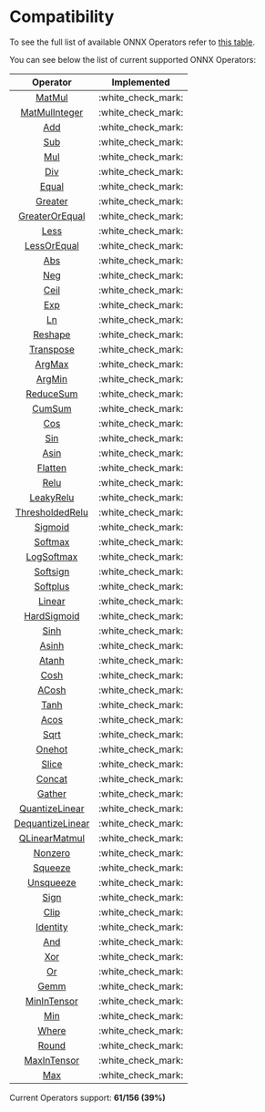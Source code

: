 # Compatibility

To see the full list of available ONNX Operators refer to [this table](https://github.com/onnx/onnx/blob/main/docs/Operators.md).

You can see below the list of current supported ONNX Operators:

|                              Operator                               |     Implemented      |
| :-----------------------------------------------------------------: | :------------------: |
|             [MatMul](operators/tensor/tensor.matmul.md)             | :white\_check\_mark: |
|         [MatMulInteger](operators/tensor/tensor.matmul.md)          | :white\_check\_mark: |
|           [Add](operators/tensor/#arithmetic-operations)            | :white\_check\_mark: |
|           [Sub](operators/tensor/#arithmetic-operations)            | :white\_check\_mark: |
|           [Mul](operators/tensor/#arithmetic-operations)            | :white\_check\_mark: |
|           [Div](operators/tensor/#arithmetic-operations)            | :white\_check\_mark: |
|              [Equal](operators/tensor/tensor.equal.md)              | :white\_check\_mark: |
|            [Greater](operators/tensor/tensor.greater.md)            | :white\_check\_mark: |
|     [GreaterOrEqual](operators/tensor/tensor.greater\_equal.md)     | :white\_check\_mark: |
|               [Less](operators/tensor/tensor.less.md)               | :white\_check\_mark: |
|        [LessOrEqual](operators/tensor/tensor.less\_equal.md)        | :white\_check\_mark: |
|                [Abs](operators/tensor/tensor.abs.md)                | :white\_check\_mark: |
|                [Neg](operators/tensor/tensor.neg.md)                | :white\_check\_mark: |
|               [Ceil](operators/tensor/tensor.ceil.md)               | :white\_check\_mark: |
|                [Exp](operators/tensor/tensor.exp.md)                | :white\_check\_mark: |
|                [Ln](operators/tensor/tensor.log.md)                 | :white\_check\_mark: |
|            [Reshape](operators/tensor/tensor.reshape.md)            | :white\_check\_mark: |
|          [Transpose](operators/tensor/tensor.transpose.md)          | :white\_check\_mark: |
|             [ArgMax](operators/tensor/tensor.argmax.md)             | :white\_check\_mark: |
|             [ArgMin](operators/tensor/tensor.argmin.md)             | :white\_check\_mark: |
|         [ReduceSum](operators/tensor/tensor.reduce\_sum.md)         | :white\_check\_mark: |
|             [CumSum](operators/tensor/tensor.cumsum.md)             | :white\_check\_mark: |
|                [Cos](operators/tensor/tensor.cos.md)                | :white\_check\_mark: |
|                [Sin](operators/tensor/tensor.sin.md)                | :white\_check\_mark: |
|               [Asin](operators/tensor/tensor.asin.md)               | :white\_check\_mark: |
|            [Flatten](operators/tensor/tensor.flatten.md)            | :white\_check\_mark: |
|             [Relu](operators/neural-network/nn.relu.md)             | :white\_check\_mark: |
|       [LeakyRelu](operators/neural-network/nn.leaky\_relu.md)       | :white\_check\_mark: |
| [ThresholdedRelu](operators/neural-network/nn.thresholded\_relu.md) | :white\_check\_mark: |
|          [Sigmoid](operators/neural-network/nn.sigmoid.md)          | :white\_check\_mark: |
|          [Softmax](operators/neural-network/nn.softmax.md)          | :white\_check\_mark: |
|       [LogSoftmax](operators/neural-network/nn.logsoftmax.md)       | :white\_check\_mark: |
|         [Softsign](operators/neural-network/nn.softsign.md)         | :white\_check\_mark: |
|         [Softplus](operators/neural-network/nn.softplus.md)         | :white\_check\_mark: |
|           [Linear](operators/neural-network/nn.linear.md)           | :white\_check\_mark: |
|     [HardSigmoid](operators/neural-network/nn.hard\_sigmoid.md)     | :white\_check\_mark: |
|               [Sinh](operators/tensor/tensor.sinh.md)               | :white\_check\_mark: |
|              [Asinh](operators/tensor/tensor.asinh.md)              | :white\_check\_mark: |
|              [Atanh](operators/tensor/tensor.atanh.md)              | :white\_check\_mark: |
|               [Cosh](operators/tensor/tensor.cosh.md)               | :white\_check\_mark: |
|              [ACosh](operators/tensor/tensor.acosh.md)              | :white\_check\_mark: |
|               [Tanh](operators/tensor/tensor.tanh.md)               | :white\_check\_mark: |
|               [Acos](operators/tensor/tensor.acos.md)               | :white\_check\_mark: |
|               [Sqrt](operators/tensor/tensor.sqrt.md)               | :white\_check\_mark: |
|             [Onehot](operators/tensor/tensor.onehot.md)             | :white\_check\_mark: |
|              [Slice](operators/tensor/tensor.slice.md)              | :white\_check\_mark: |
|             [Concat](operators/tensor/tensor.concat.md)             | :white\_check\_mark: |
|             [Gather](operators/tensor/tensor.gather.md)             | :white\_check\_mark: |
|    [QuantizeLinear](operators/tensor/tensor.quantize\_linear.md)    | :white\_check\_mark: |
|   [DequantizeLinear](operators/tensor/tensor.quantize\_linear.md)   | :white\_check\_mark: |
|   [QLinearMatmul](operators/tensor/tensor.qlinear\_matmul.md)   | :white\_check\_mark: |
|            [Nonzero](operators/tensor/tensor.nonzero.md)            | :white\_check\_mark: |
|            [Squeeze](operators/tensor/tensor.squeeze.md)            | :white\_check\_mark: |
|          [Unsqueeze](operators/tensor/tensor.unsqueeze.md)          | :white\_check\_mark: |
|               [Sign](operators/tensor/tensor.sign.md)               | :white\_check\_mark: |
|               [Clip](operators/tensor/tensor.clip.md)               | :white\_check\_mark: |
|           [Identity](operators/tensor/tensor.identity.md)           | :white\_check\_mark: |
|                [And](operators/tensor/tensor.and.md)                | :white\_check\_mark: |
|                [Xor](operators/tensor/tensor.xor.md)                | :white\_check\_mark: |
|                 [Or](operators/tensor/tensor.or.md)                 | :white\_check\_mark: |
|             [Gemm](operators/neural-network/nn.gemm.md)             | :white\_check\_mark: |
|    [MinInTensor](operators/tensor/tensor.min\_in\_tensor.md)        | :white\_check\_mark: |
|                [Min](operators/tensor/tensor.min.md)                | :white\_check\_mark: |
|             [Where](operators/tensor/tensor.where.md)               | :white\_check\_mark: |
|             [Round](operators/tensor/tensor.round.md)               | :white\_check\_mark: |
|      [MaxInTensor](operators/tensor/tensor.max\_in\_tensor.md)      | :white\_check\_mark: |
|                 [Max](operators/tensor/tensor.max.md)               | :white\_check\_mark: |

Current Operators support: **61/156 (39%)**
